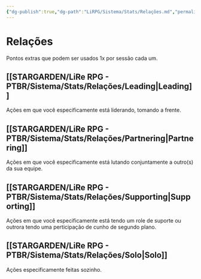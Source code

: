 ```yaml
---
{"dg-publish":true,"dg-path":"LiRPG/Sistema/Stats/Relações.md","permalink":"/li-rpg/sistema/stats/relacoes/","created":"2025-01-11T01:23:47.543-03:00","updated":"2025-01-12T02:32:30.818-03:00"}
---
```



# Relações

Pontos extras que podem ser usados 1x por sessão cada um.

## [[STARGARDEN/LiRe RPG - PTBR/Sistema/Stats/Relações/Leading\|Leading]]

Ações em que você especificamente está liderando, tomando a frente.

## [[STARGARDEN/LiRe RPG - PTBR/Sistema/Stats/Relações/Partnering\|Partnering]]

Ações em que você especificamente está lutando conjuntamente a outro(s) da sua equipe.

## [[STARGARDEN/LiRe RPG - PTBR/Sistema/Stats/Relações/Supporting\|Supporting]]

Ações em que você especificamente está tendo um role de suporte ou outrora tendo uma perticipação de cunho de segundo plano.

## [[STARGARDEN/LiRe RPG - PTBR/Sistema/Stats/Relações/Solo\|Solo]]

Ações especificamente feitas sozinho.